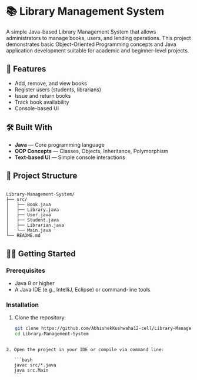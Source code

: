 # 📚 Library Management System

A simple Java-based Library Management System that allows administrators to manage books, users, and lending operations. This project demonstrates basic Object-Oriented Programming concepts and Java application development suitable for academic and beginner-level projects.

## 🚀 Features

- Add, remove, and view books
- Register users (students, librarians)
- Issue and return books
- Track book availability
- Console-based UI

## 🛠️ Built With

- **Java** — Core programming language
- **OOP Concepts** — Classes, Objects, Inheritance, Polymorphism
- **Text-based UI** — Simple console interactions

## 📂 Project Structure

```

Library-Management-System/
├── src/
│   ├── Book.java
│   ├── Library.java
│   ├── User.java
│   ├── Student.java
│   ├── Librarian.java
│   └── Main.java
└── README.md

````

## 🧑‍💻 Getting Started

### Prerequisites

- Java 8 or higher
- A Java IDE (e.g., IntelliJ, Eclipse) or command-line tools

### Installation

1. Clone the repository:
   ```bash
   git clone https://github.com/AbhishekKushwaha12-cell/Library-Management-System.git
   cd Library-Management-System
````

2. Open the project in your IDE or compile via command line:

   ```bash
   javac src/*.java
   java src.Main
   ```
